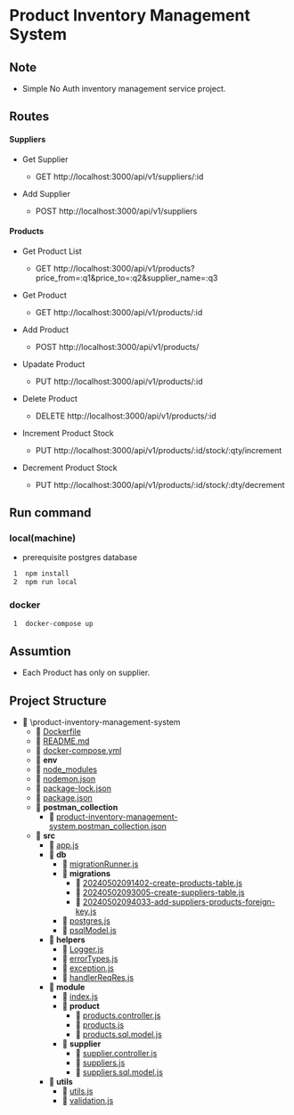 # Product Inventory Management System

## Note 
- Simple No Auth inventory management service project.

## Routes

#### Suppliers

- Get Supplier

  - GET http://localhost:3000/api/v1/suppliers/:id

- Add Supplier
  - POST http://localhost:3000/api/v1/suppliers

#### Products

- Get Product List

  - GET http://localhost:3000/api/v1/products?price_from=:q1&price_to=:q2&supplier_name=:q3

- Get Product

  - GET http://localhost:3000/api/v1/products/:id

- Add Product

  - POST http://localhost:3000/api/v1/products/

- Upadate Product

  - PUT http://localhost:3000/api/v1/products/:id

- Delete Product

  - DELETE http://localhost:3000/api/v1/products/:id

- Increment Product Stock

  - PUT http://localhost:3000/api/v1/products/:id/stock/:qty/increment

- Decrement Product Stock

  - PUT http://localhost:3000/api/v1/products/:id/stock/:dty/decrement

## Run command

### local(machine)

- prerequisite postgres database

```bash
 1  npm install
 2  npm run local
```

### docker

```bash
 1  docker-compose up
```

## Assumtion

- Each Product has only on supplier.

## Project Structure

- 📂 \product\-inventory\-management\-system
  - 📄 [Dockerfile](Dockerfile)
  - 📄 [README.md](README.md)
  - 📄 [docker\-compose.yml](docker-compose.yml)
  - 📂 **env**
  - 📄 [node_modules](node_modules)
  - 📄 [nodemon.json](nodemon.json)
  - 📄 [package\-lock.json](package-lock.json)
  - 📄 [package.json](package.json)
  - 📂 **postman_collection**
    - 📄 [product\-inventory\-management\-system.postman_collection.json](postman_collection/product-inventory-management-system.postman_collection.json)
  - 📂 **src**
    - 📄 [app.js](src/app.js)
    - 📂 **db**
      - 📄 [migrationRunner.js](src/db/migrationRunner.js)
      - 📂 **migrations**
        - 📄 [20240502091402\-create\-products\-table.js](src/db/migrations/20240502091402-create-products-table.js)
        - 📄 [20240502093005\-create\-suppliers\-table.js](src/db/migrations/20240502093005-create-suppliers-table.js)
        - 📄 [20240502094033\-add\-suppliers\-products\-foreign\-key.js](src/db/migrations/20240502094033-add-suppliers-products-foreign-key.js)
      - 📄 [postgres.js](src/db/postgres.js)
      - 📄 [psqlModel.js](src/db/psqlModel.js)
    - 📂 **helpers**
      - 📄 [Logger.js](src/helpers/Logger.js)
      - 📄 [errorTypes.js](src/helpers/errorTypes.js)
      - 📄 [exception.js](src/helpers/exception.js)
      - 📄 [handlerReqRes.js](src/helpers/handlerReqRes.js)
    - 📂 **module**
      - 📄 [index.js](src/module/index.js)
      - 📂 **product**
        - 📄 [products.controller.js](src/module/product/products.controller.js)
        - 📄 [products.js](src/module/product/products.js)
        - 📄 [products.sql.model.js](src/module/product/products.sql.model.js)
      - 📂 **supplier**
        - 📄 [supplier.controller.js](src/module/supplier/supplier.controller.js)
        - 📄 [suppliers.js](src/module/supplier/suppliers.js)
        - 📄 [suppliers.sql.model.js](src/module/supplier/suppliers.sql.model.js)
    - 📂 **utils**
      - 📄 [utils.js](src/utils/utils.js)
      - 📄 [validation.js](src/utils/validation.js)
